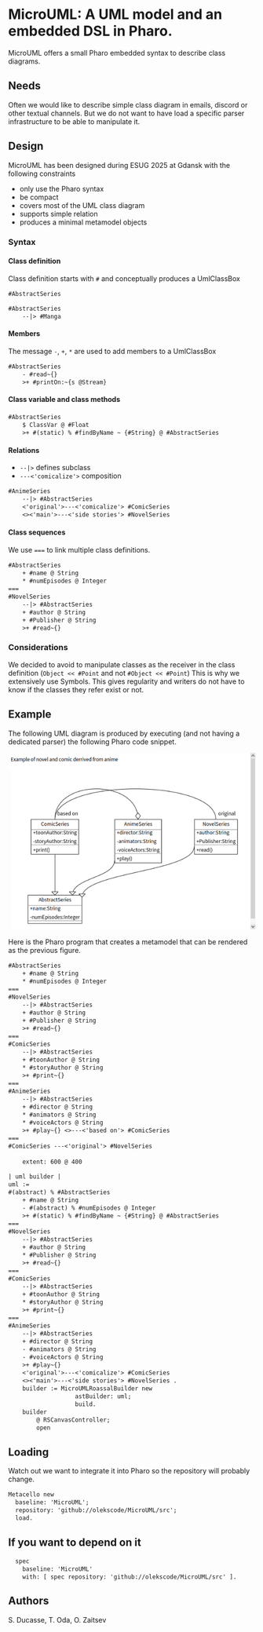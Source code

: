 # MicroUML: A UML model and an embedded DSL in Pharo.

MicroUML offers a small Pharo embedded syntax to describe class diagrams. 

## Needs

Often we would like to describe simple class diagram in emails, discord or other textual channels.
But we do not want to have load a specific parser infrastructure to be able to manipulate it. 

## Design 
MicroUML has been designed during ESUG 2025 at Gdansk with the following constraints

- only use the Pharo syntax
- be compact
- covers most of the UML class diagram
- supports simple relation
- produces a minimal metamodel objects

### Syntax

#### Class definition
Class definition starts with `#` and conceptually produces a UmlClassBox

```
#AbstractSeries 
```

```
#AbstractSeries
    --|> #Manga
```

#### Members

The message `-`, `+`, `*` are used to add members to a UmlClassBox

```
#AbstractSeries
    - #read~{}
    >+ #printOn:~{s @Stream}
```

#### Class variable and class methods

```
#AbstractSeries
    $ ClassVar @ #Float
    >+ #(static) % #findByName ~ {#String} @ #AbstractSeries
```

#### Relations

- ` --|> ` defines subclass
- ` ---<'comicalize'> ` composition

```
#AnimeSeries
    --|> #AbstractSeries 
    <'original'>---<'comicalize'> #ComicSeries 
    <><'main'>---<'side stories'> #NovelSeries 
```

#### Class sequences

We use `===` to link multiple class definitions. 

```pharoscript
#AbstractSeries 
    + #name @ String 
    * #numEpisodes @ Integer
=== 
#NovelSeries 
    --|> #AbstractSeries
    + #author @ String 
    + #Publisher @ String 
    >+ #read~{}
```

### Considerations 
We decided to avoid to manipulate classes as the receiver in the class definition (`Object << #Point` and not `#Object << #Point`)
This is why we extensively use Symbols. This gives regularity and writers do not have to know if the classes they refer exist or not. 




## Example

The following UML diagram is produced by executing (and not having a dedicated parser) 
the following Pharo code snippet.


![A simple UML based on MicroUML DSL](microUML.png)


Here is the Pharo program that creates a metamodel that can be rendered as the previous figure.

```pharoscript
#AbstractSeries 
    + #name @ String 
    * #numEpisodes @ Integer
=== 
#NovelSeries 
    --|> #AbstractSeries
    + #author @ String 
    + #Publisher @ String 
    >+ #read~{}
=== 
#ComicSeries 
    --|> #AbstractSeries 
    + #toonAuthor @ String
    * #storyAuthor @ String
    >+ #print~{}
=== 
#AnimeSeries
    --|> #AbstractSeries 
    + #director @ String 
    * #animators @ String
    * #voiceActors @ String
    >+ #play~{} <>---<'based on'> #ComicSeries
=== 
#ComicSeries ---<'original'> #NovelSeries 

    extent: 600 @ 400
```



```
| uml builder |
uml := 
#(abstract) % #AbstractSeries 
    + #name @ String 
    - #(abstract) % #numEpisodes @ Integer
    >+ #(static) % #findByName ~ {#String} @ #AbstractSeries
=== 
#NovelSeries 
    --|> #AbstractSeries
    + #author @ String 
    * #Publisher @ String 
    >+ #read~{}
=== 
#ComicSeries 
    --|> #AbstractSeries 
    + #toonAuthor @ String
    * #storyAuthor @ String 
    >+ #print~{} 
=== 
#AnimeSeries
    --|> #AbstractSeries 
    + #director @ String 
    - #animators @ String
    - #voiceActors @ String 
    >+ #play~{} 
    <'original'>---<'comicalize'> #ComicSeries 
    <><'main'>---<'side stories'> #NovelSeries .
    builder := MicroUMLRoassalBuilder new
                   astBuilder: uml;
                   build.
    builder
        @ RSCanvasController;
        open
```


## Loading
Watch out we want to integrate it into Pharo so the repository will probably change.


```
Metacello new
  baseline: 'MicroUML';
  repository: 'github://olekscode/MicroUML/src';
  load.
```

## If you want to depend on it

```
  spec 
    baseline: 'MicroUML' 
    with: [ spec repository: 'github://olekscode/MicroUML/src' ].
```


## Authors

S. Ducasse, T. Oda, O. Zaitsev
